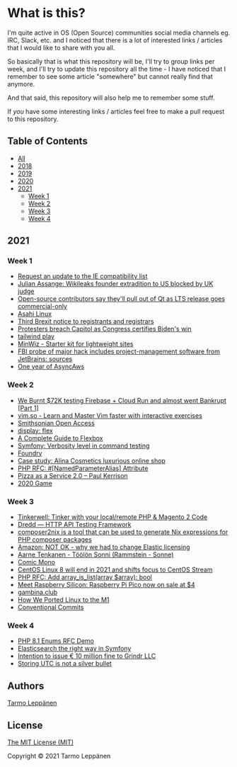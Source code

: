 # What is this?

I'm quite active in OS (Open Source) communities social media channels eg. IRC, Slack, etc. and I 
noticed that there is a lot of interested links / articles that I would like to share with you all.

So basically that is what this repository will be, I'll try to group links per week, and I'll try to
update this repository all the time - I have noticed that I remember to see some article "somewhere"
but cannot really find that anymore.

And that said, this repository will also help me to remember some stuff.

If _you_ have some interesting links / articles feel free to make a pull request to this repository.

## Table of Contents

  * [All](all.md)
  * [2018](2018.md)
  * [2019](2019.md)
  * [2020](2020.md)
  * [2021](#2021)
     * [Week 1](#week-1)
     * [Week 2](#week-2)
     * [Week 3](#week-3)
     * [Week 4](#week-4)

## 2021

### Week 1

 - [Request an update to the IE compatibility list](https://docs.microsoft.com/en-us/microsoft-edge/web-platform/ie-to-microsoft-edge-redirection#request-an-update-to-the-ie-compatibility-list)
 - [Julian Assange: Wikileaks founder extradition to US blocked by UK judge](https://www.bbc.com/news/uk-55528241)
 - [Open-source contributors say they'll pull out of Qt as LTS release goes commercial-only](https://www.theregister.com/2021/01/05/qt_lts_goes_commercial_only/)
 - [Asahi Linux](https://asahilinux.org/)
 - [Third Brexit notice to registrants and registrars](https://eurid.eu/en/news/third-brexit-notice-to-registrants-and-registrars/)
 - [Protesters breach Capitol as Congress certifies Biden's win](https://edition.cnn.com/politics/live-news/congress-electoral-college-vote-count-2021/h_827fbc8cf8d03aba895c3a2f858d12ec)
 - [tailwind play](https://play.tailwindcss.com/jaeBbVOLzz?size=1050x866)
 - [MinWiz - Starter kit for lightweight sites](https://minwiz.com/)
 - [FBI probe of major hack includes project-management software from JetBrains: sources](https://www.reuters.com/article/us-global-cyber-jetbrains/fbi-probe-of-major-hack-includes-project-management-software-from-jetbrains-sources-idUSKBN29B2RR)
 - [One year of AsyncAws](https://developer.happyr.com/one-year-async-aws)

### Week 2

 - [We Burnt $72K testing Firebase + Cloud Run and almost went Bankrupt [Part 1]](https://blog.tomilkieway.com/72k-1/)
 - [vim.so - Learn and Master Vim faster with interactive exercises](https://www.vim.so/)
 - [Smithsonian Open Access](https://www.si.edu/openaccess)
 - [display: flex](https://flexbox.help/)
 - [A Complete Guide to Flexbox](https://css-tricks.com/snippets/css/a-guide-to-flexbox/)
 - [Symfony: Verbosity level in command testing](https://matok.me.uk/8/symfony-verbosity-level-in-command-testing)
 - [Foundry](https://github.com/zenstruck/foundry)
 - [Case study: Alina Cosmetics luxurious online shop](https://netgen.io/blog/case-study-alina-cosmetics-luxurious-online-shop)
 - [PHP RFC: #[NamedParameterAlias] Attribute](https://wiki.php.net/rfc/named_parameter_alias_attribute)
 - [Pizza as a Service 2.0 – Paul Kerrison](http://www.paulkerrison.co.uk/random/pizza-as-a-service-2-0)
 - [2020 Game](https://2020game.io/)

### Week 3

 - [Tinkerwell: Tinker with your local/remote PHP & Magento 2 Code](https://blog.magepsycho.com/tinkerwell-tinker-with-your-local-remote-php-magento-2-code/)
 - [Dredd — HTTP API Testing Framework](https://dredd.id)
 - [composer2nix is a tool that can be used to generate Nix expressions for PHP composer packages](https://github.com/svanderburg/composer2nix)
 - [Amazon: NOT OK - why we had to change Elastic licensing](https://www.elastic.co/blog/why-license-change-AWS)
 - [Aarne Tenkanen - Töölön Sonni (Rammstein - Sonne)](https://www.youtube.com/watch?v=bmadWAuaRhs)
 - [Comic Mono](https://dtinth.github.io/comic-mono-font/)
 - [CentOS Linux 8 will end in 2021 and shifts focus to CentOS Stream](https://www.cyberciti.biz/linux-news/centos-linux-8-will-end-in-2021-and-shifts-focus-to-centos-stream/)
 - [PHP RFC: Add array_is_list(array $array): bool](https://wiki.php.net/rfc/is_list)
 - [Meet Raspberry Silicon: Raspberry Pi Pico now on sale at $4](https://www.raspberrypi.org/blog/raspberry-pi-silicon-pico-now-on-sale/)
 - [gambina.club](https://gambina.club/)
 - [How We Ported Linux to the M1](https://corellium.com/blog/linux-m1)
 - [Conventional Commits](https://www.conventionalcommits.org/en/v1.0.0/)

### Week 4

 - [PHP 8.1 Enums RFC Demo](https://tysonandre.github.io/php-rfc-demo/enums/)
 - [Elasticsearch the right way in Symfony](https://jolicode.com/blog/elasticsearch-the-right-way-in-symfony)
 - [Intention to issue € 10 million fine to Grindr LLC](https://www.datatilsynet.no/en/news/2021/intention-to-issue--10-million-fine-to-grindr-llc2/)
 - [Storing UTC is not a silver bullet](https://codeblog.jonskeet.uk/2019/03/27/storing-utc-is-not-a-silver-bullet/)

## Authors

[Tarmo Leppänen](https://github.com/tarlepp)

## License

[The MIT License (MIT)](LICENSE)

Copyright © 2021 Tarmo Leppänen
